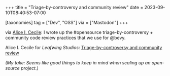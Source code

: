 +++
title = "Triage-by-controversy and community review"
date = 2023-09-10T08:40:53-07:00

[taxonomies]
tag = ["Dev", "OSS"]
via = ["Mastodon"]
+++

via [Alice I. Cecile](https://mastodon.gamedev.place/@alice_i_cecile/111041271105709416): I wrote up the #opensource triage-by-controversy + community code review practices that we use for @bevy.

<!-- more -->

Alice I. Cecile for _Leafwing Studios_: [Triage-by-controversy and community review](https://www.leafwing-studios.com/blog/triage-by-controversy/)

_(My take: Seems like good things to keep in mind when scaling up an open-source project.)_

